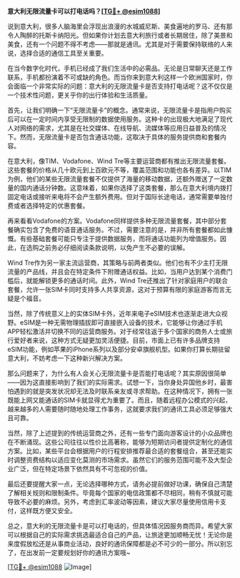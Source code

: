**意大利无限流量卡可以打电话吗？[[TG💪+ @esim1088](https://t.me/s/esim1088)]**

说到意大利，很多人脑海里会浮现出浪漫的水城威尼斯、美食遍地的罗马、还有那令人陶醉的托斯卡纳阳光。但如果你计划去意大利旅行或者长期居住，除了美景和美食，还有一个问题不得不考虑——那就是通讯。尤其是对于需要保持联络的人来说，选择合适的通信工具至关重要。

在当今数字化时代，手机已经成了我们生活中的必需品。无论是日常聊天还是工作联系，手机都扮演着不可或缺的角色。而当你来到意大利这样一个欧洲国家时，你会面临一个非常实际的问题：意大利的无限流量卡是否支持打电话呢？这不仅仅是一个技术性问题，更关乎你的出行体验和生活质量。

首先，让我们明确一下“无限流量卡”的概念。通常来说，无限流量卡是指用户购买后可以在一定时间内享受无限制的数据使用服务。这种卡的出现极大地满足了现代人对网络的需求，尤其是在社交媒体、在线导航、流媒体等应用日益普及的情况下。然而，无限流量卡是否包含通话功能，这取决于具体的服务提供商和套餐内容。

在意大利，像TIM、Vodafone、Wind Tre等主要运营商都有推出无限流量套餐。这些套餐的价格从几十欧元到上百欧元不等，覆盖范围和功能也各有差异。以TIM为例，他们的某些无限流量套餐不仅提供了海量的移动数据，还额外赠送了一定数量的国内通话分钟数。这意味着，如果你选择了这类套餐，那么在意大利境内拨打固定电话或接听来电将不会产生额外费用。但对于国际长途电话，通常需要单独付费或者选择特定的优惠套餐。

再来看看Vodafone的方案。Vodafone同样提供多种无限流量套餐，其中部分套餐确实包含了免费的语音通话服务。不过，需要注意的是，并非所有套餐都如此慷慨。有些基础套餐可能只专注于提供数据服务，而将通话功能列为增值服务。因此，在选购之前务必仔细阅读条款说明，以免产生不必要的误解。

Wind Tre作为另一家主流运营商，其策略与前两者类似。他们也有不少主打无限流量的产品线，并且会在特定条件下附赠通话权益。比如，当用户达到某个消费门槛后，就能解锁更多的通话时间。此外，Wind Tre还推出了针对家庭用户的联合套餐，允许一张SIM卡同时支持多人共享资源，这对于预算有限的家庭游客而言无疑是个福音。

当然，除了传统意义上的实体SIM卡外，近年来电子eSIM技术也逐渐走进大众视野。eSIM是一种无需物理插拔即可直接嵌入设备的技术，它能够让你通过手机APP轻松激活并切换不同的运营商服务。对于经常往返于多个国家的商务人士或旅行爱好者来说，这种方式无疑更加灵活便捷。目前，市面上已有许多品牌支持eSIM功能，例如苹果的iPhone系列以及部分安卓旗舰机型。如果你打算长期驻留意大利，不妨考虑一下这种新兴解决方案。

那么问题来了，为什么有人会关心无限流量卡是否能打电话呢？其实原因很简单——因为这直接影响到了我们的实际需求。试想一下，当你身处异国他乡时，最害怕遇到的就是突发状况却无法及时联系亲友或寻求帮助。在这种情况下，拥有一张既能上网又能通话的SIM卡就显得尤为重要了。而且，随着远程办公模式的兴起，越来越多的人需要随时随地处理工作事务，这就要求我们的通讯工具必须足够强大且可靠。

当然，除了上述提到的传统运营商之外，还有一些专门面向游客设计的小众品牌也在不断涌现。这些公司往往以性价比高著称，能够为短期访问者提供定制化的通信方案。比如，某些平台会根据用户的行程安排推荐最合适的套餐组合，甚至还能实时调整资费结构以适应变化莫测的市场需求。虽然它们的服务范围可能不及大型企业广泛，但在特定场景下依然具有不可忽视的价值。

最后还要提醒大家一点，无论选择哪种方式，请务必提前做好功课，确保自己清楚了解相关规则和限制条件。毕竟每个国家的电信政策都不尽相同，稍有不慎就可能导致不必要的麻烦。另外，考虑到汇率波动等因素，建议大家尽量使用信用卡支付，这样既方便又安全。

总之，意大利的无限流量卡是可以打电话的，但具体情况因服务商而异。希望大家可以根据自己的实际需求挑选最适合自己的产品，让旅途更加顺畅无忧！无论你是来度假放松还是从事商业活动，良好的通讯保障都是必不可少的一部分。所以别忘了，在出发前一定要规划好你的通讯方案哦~

[[TG💪+ @esim1088](https://t.me/s/esim1088) ![Image](https://i.postimg.cc/4NQfJmqS/Snipaste-2025-05-13-00-14-12.png)]